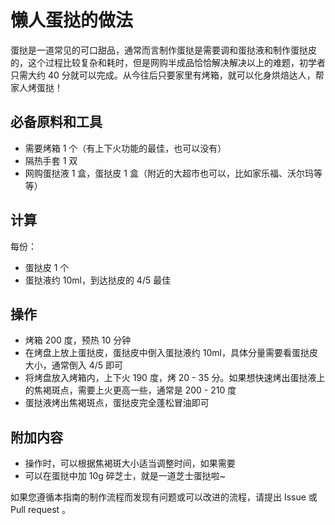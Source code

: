 # 懒人蛋挞的做法

蛋挞是一道常见的可口甜品，通常而言制作蛋挞是需要调和蛋挞液和制作蛋挞皮的，这个过程比较复杂和耗时，但是网购半成品恰恰解决解决以上的难题，初学者只需大约 40 分就可以完成。从今往后只要家里有烤箱，就可以化身烘焙达人，帮家人烤蛋挞！

## 必备原料和工具

- 需要烤箱 1 个（有上下火功能的最佳，也可以没有）
- 隔热手套 1 双
- 网购蛋挞液 1 盒，蛋挞皮 1 盒（附近的大超市也可以，比如家乐福、沃尔玛等等）

## 计算

每份：

- 蛋挞皮 1 个
- 蛋挞液约 10ml，到达挞皮的 4/5 最佳

## 操作

- 烤箱 200 度，预热 10 分钟
- 在烤盘上放上蛋挞皮，蛋挞皮中倒入蛋挞液约 10ml，具体分量需要看蛋挞皮大小，通常倒入 4/5 即可
- 将烤盘放入烤箱内，上下火 190 度，烤 20 - 35 分。如果想快速烤出蛋挞液上的焦褐斑点，需要上火更高一些，通常是 200 - 210 度
- 蛋挞液烤出焦褐斑点，蛋挞皮完全蓬松冒油即可

## 附加内容

- 操作时，可以根据焦褐斑大小适当调整时间，如果需要
- 可以在蛋挞中加 10g 碎芝士，就是一道芝士蛋挞啦~

如果您遵循本指南的制作流程而发现有问题或可以改进的流程，请提出 Issue 或 Pull request 。
